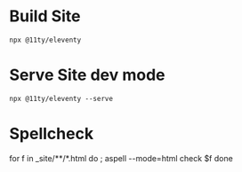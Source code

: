 # Build Site
```
npx @11ty/eleventy
```

# Serve Site dev mode

```
npx @11ty/eleventy --serve
```

# Spellcheck

for f in _site/**/*.html
do ;
aspell --mode=html check $f
done

